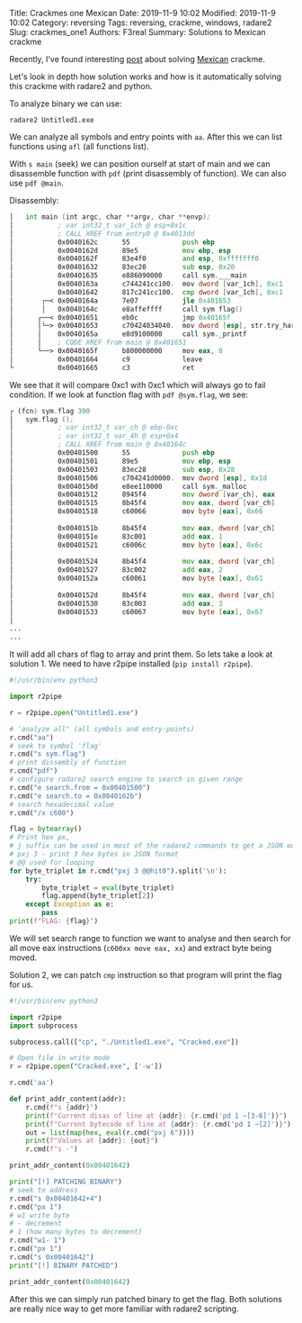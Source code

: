 Title: Crackmes one Mexican
Date: 2019-11-9 10:02
Modified: 2019-11-9 10:02
Category: reversing
Tags: reversing, crackme, windows, radare2 
Slug: crackmes_one1
Authors: F3real
Summary: Solutions to Mexican crackme

Recently, I've found interesting [post](https://medium.com/syscall59/solved-solving-mexican-crackme-82d71a28e189) about solving [Mexican](https://crackmes.one/crackme/5d63011533c5d46f00e2c305) crackme.

Let's look in depth how solution works and how is it automatically solving this crackme with radare2 and python.

To analyze binary we can use:

~~~
radare2 Untitled1.exe
~~~

We can analyze all symbols and entry points with `aa`. After this we can list functions using `afl` (all functions list).

With `s main` (seek) we can position ourself at start of main and we can disassemble function with `pdf` (print disassembly of function).
We can also use `pdf @main`.

Disassembly:
~~~asm
│   int main (int argc, char **argv, char **envp);
│           ; var int32_t var_1ch @ esp+0x1c
│           ; CALL XREF from entry0 @ 0x4013dd
│           0x0040162c      55             push ebp
│           0x0040162d      89e5           mov ebp, esp
│           0x0040162f      83e4f0         and esp, 0xfffffff0
│           0x00401632      83ec20         sub esp, 0x20
│           0x00401635      e886090000     call sym.___main
│           0x0040163a      c744241cc100.  mov dword [var_1ch], 0xc1   ; [0xc1:4]=-1 ; 193
│           0x00401642      817c241cc100.  cmp dword [var_1ch], 0xc1
│       ┌─< 0x0040164a      7e07           jle 0x401653
│       │   0x0040164c      e8affeffff     call sym flag()             ; sym.flag
│      ┌──< 0x00401651      eb0c           jmp 0x40165f
│      │└─> 0x00401653      c70424034040.  mov dword [esp], str.try_harder ; [0x404003:4]=0x20797274 ; "try harder"
│      │    0x0040165a      e8d9100000     call sym._printf            ; int printf(const char *format)
│      │    ; CODE XREF from main @ 0x401651
│      └──> 0x0040165f      b800000000     mov eax, 0
│           0x00401664      c9             leave
└           0x00401665      c3             ret
~~~

We see that it will compare 0xc1 with 0xc1 which will always go to fail condition.
If we look at function flag with `pdf @sym.flag`, we see:

~~~asm
┌ (fcn) sym.flag 300
│   sym.flag ();
│           ; var int32_t var_ch @ ebp-0xc
│           ; var int32_t var_4h @ esp+0x4
│           ; CALL XREF from main @ 0x40164c
│           0x00401500      55             push ebp
│           0x00401501      89e5           mov ebp, esp
│           0x00401503      83ec28         sub esp, 0x28
│           0x00401506      c704241d0000.  mov dword [esp], 0x1d       ; [0x1d:4]=-1 ; 29
│           0x0040150d      e8ee110000     call sym._malloc            ;  void *malloc(size_t size)
│           0x00401512      8945f4         mov dword [var_ch], eax
│           0x00401515      8b45f4         mov eax, dword [var_ch]
│           0x00401518      c60066         mov byte [eax], 0x66        ; 'f'
│                                                                      ; [0x66:1]=255 ; 102
│           0x0040151b      8b45f4         mov eax, dword [var_ch]
│           0x0040151e      83c001         add eax, 1
│           0x00401521      c6006c         mov byte [eax], 0x6c        ; 'l'
│                                                                      ; [0x6c:1]=255 ; 108
│           0x00401524      8b45f4         mov eax, dword [var_ch]
│           0x00401527      83c002         add eax, 2
│           0x0040152a      c60061         mov byte [eax], 0x61        ; 'a'
│                                                                      ; [0x61:1]=255 ; 97
│           0x0040152d      8b45f4         mov eax, dword [var_ch]
│           0x00401530      83c003         add eax, 3
│           0x00401533      c60067         mov byte [eax], 0x67        ; 'g'
│                                                                      ; [0x67:1]=255 ; 103
...
...
~~~

It will add all chars of flag to array and print them. So lets take a look at solution 1. We need to have r2pipe installed (`pip install r2pipe`).

~~~python
#!/usr/bin/env python3

import r2pipe

r = r2pipe.open("Untitled1.exe")

# 'analyze all" (all symbols and entry-points)
r.cmd("aa")
# seek to symbol 'flag'
r.cmd("s sym.flag")
# print dissembly of function
r.cmd("pdf")
# configure radare2 search engine to search in given range
r.cmd("e search.from = 0x00401500")
r.cmd("e search.to = 0x0040162b")
# search hexadecimal value
r.cmd("/x c600")

flag = bytearray()
# Print hex px, 
# j suffix can be used in most of the radare2 commands to get a JSON output
# pxj 3 - print 3 hex bytes in JSON format
# @@ used for looping
for byte_triplet in r.cmd("pxj 3 @@hit0").split('\n'):
    try:
        byte_triplet = eval(byte_triplet)
        flag.append(byte_triplet[2])
    except Exception as e:
        pass
print(f"FLAG: {flag}")
~~~

We will set search range to function we want to analyse and then search for all move eax instructions (`c600xx move eax, xx`) and extract byte being moved.

Solution 2, we can patch `cmp` instruction so that program will print the flag for us.

~~~python
#!/usr/bin/env python3

import r2pipe
import subprocess

subprocess.call(["cp", "./Untitled1.exe", "Cracked.exe"])

# Open file in write mode
r = r2pipe.open("Cracked.exe", ['-w'])

r.cmd('aa')

def print_addr_content(addr):
    r.cmd(f"s {addr}")
    print(f"Current disas of line at {addr}: {r.cmd('pd 1 ~[3-6]')}")
    print(f"Current bytecode of line at {addr}: {r.cmd('pd 1 ~[2]')}")
    out = list(map(hex, eval(r.cmd("pxj 6"))))
    print(f"Values at {addr}: {out}")
    r.cmd(f"s -")

print_addr_content(0x00401642)

print("[!] PATCHING BINARY")
# seek to address
r.cmd("s 0x00401642+4")
r.cmd("px 1")
# w1 write byte
# - decrement
# 1 (how many bytes to decrement)
r.cmd("w1- 1")
r.cmd("px 1")
r.cmd("s 0x00401642")
print("[!] BINARY PATCHED")

print_addr_content(0x00401642)
~~~

After this we can simply run patched binary to get the flag.
Both solutions are really nice way to get more familiar with radare2 scripting.